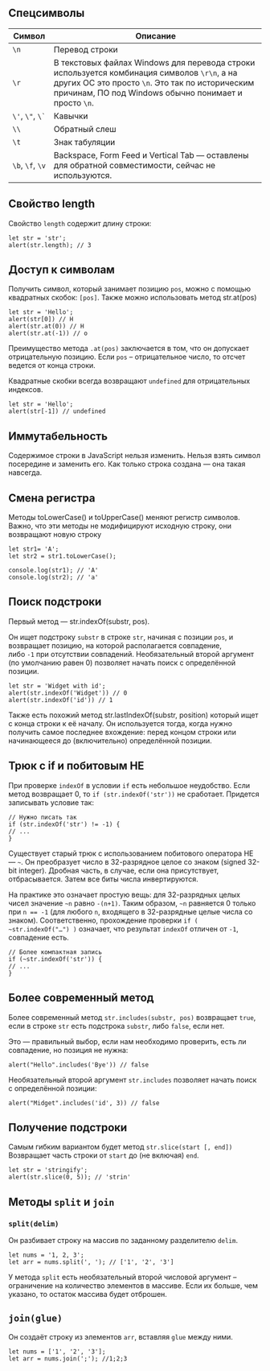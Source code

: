 ## Спецсимволы
| Символ               | Описание                                                                                                                                                                                                |
| -------------------- | ------------------------------------------------------------------------------------------------------------------------------------------------------------------------------------------------------- |
| `\n`                 | Перевод строки                                                                                                                                                                                          |
| `\r`                 | В текстовых файлах Windows для перевода строки используется комбинация символов `\r\n`, а на других ОС это просто `\n`. Это так по историческим причинам, ПО под Windows обычно понимает и просто `\n`. |
| `\'`, `\"`, `` \` `` | Кавычки                                                                                                                                                                                                 |
| `\\`                 | Обратный слеш                                                                                                                                                                                           |
| `\t`                 | Знак табуляции                                                                                                                                                                                          |
| `\b`, `\f`, `\v`     | Backspace, Form Feed и Vertical Tab — оставлены для обратной совместимости, сейчас не используются.                                                                                                     |
## Свойство length
Свойство `length` содержит длину строки:
```JS
let str = 'str';
alert(str.length); // 3
```
## Доступ к символам
Получить символ, который занимает позицию `pos`, можно с помощью квадратных скобок: `[pos]`. Также можно использовать метод str.at(pos)
```JS
let str = 'Hello';
alert(str[0]) // H
alert(str.at(0)) // H
alert(str.at(-1)) // o
```
Преимущество метода `.at(pos)` заключается в том, что он допускает отрицательную позицию. Если `pos` – отрицательное число, то отсчет ведется от конца строки.

Квадратные скобки всегда возвращают `undefined` для отрицательных индексов.
```JS
let str = 'Hello';
alert(str[-1]) // undefined
```
## Иммутабельность
Содержимое строки в JavaScript нельзя изменить. Нельзя взять символ посередине и заменить его. Как только строка создана — она такая навсегда.
## Смена регистра
Методы toLowerCase() и toUpperCase() меняют регистр символов. Важно, что эти методы не модифицируют исходную строку, они возвращают новую строку
```JS
let str1= 'A';
let str2 = str1.toLowerCase();

console.log(str1); // 'A'
console.log(str2); // 'a'
``` 
## Поиск подстроки
Первый метод — str.indexOf(substr, pos).

Он ищет подстроку `substr` в строке `str`, начиная с позиции `pos`, и возвращает позицию, на которой располагается совпадение, либо `-1` при отсутствии совпадений. Необязательный второй аргумент (по умолчанию равен 0) позволяет начать поиск с определённой позиции.

```JS
let str = 'Widget with id';
alert(str.indexOf('Widget')) // 0
alert(str.indexOf('id')) // 1
```

Также есть похожий метод str.lastIndexOf(substr, position) который ищет с конца строки к её началу.
Он используется тогда, когда нужно получить самое последнее вхождение: перед концом строки или начинающееся до (включительно) определённой позиции.
## Трюк с if и побитовым НЕ
При проверке `indexOf` в условии `if` есть небольшое неудобство. Если метод возвращает 0, то `if (str.indexOf('str'))` не сработает. Придется записывать условие так:
```JS
// Нужно писать так
if (str.indexOf('str') != -1) {
// ... 
}
```
Существует старый трюк с использованием побитового оператора НЕ— `~`. Он преобразует число в 32-разрядное целое со знаком (signed 32-bit integer). Дробная часть, в случае, если она присутствует, отбрасывается. Затем все биты числа инвертируются.

На практике это означает простую вещь: для 32-разрядных целых чисел значение `~n` равно `-(n+1)`. Таким образом, `~n` равняется 0 только при `n == -1` (для любого `n`, входящего в 32-разрядные целые числа со знаком). Соответственно, прохождение проверки `if ( ~str.indexOf("…") )` означает, что результат `indexOf` отличен от `-1`, совпадение есть.

```JS
// Более компактная запись
if (~str.indexOf('str')) {
// ...
}
```
## Более современный метод
Более современный метод `str.includes(substr, pos)` возвращает `true`, если в строке `str` есть подстрока `substr`, либо `false`, если нет.

Это — правильный выбор, если нам необходимо проверить, есть ли совпадение, но позиция не нужна:
```JS
alert("Hello".includes('Bye')) // false
```
Необязательный второй аргумент `str.includes` позволяет начать поиск с определённой позиции:
```JS
alert("Midget".includes('id', 3)) // false
```

## Получение подстроки
Самым гибким вариантом будет метод `str.slice(start [, end])`
Возвращает часть строки от `start` до (не включая) `end`.
```JS
let str = 'stringify';
alert(str.slice(0, 5)); // 'strin'
```

##  Методы `split` и `join`

### `split(delim)`
Он разбивает строку на массив по заданному разделителю `delim`.
```JS
let nums = '1, 2, 3';
let arr = nums.split(', '); // ['1', '2', '3']
```
У метода `split` есть необязательный второй числовой аргумент – ограничение на количество элементов в массиве. Если их больше, чем указано, то остаток массива будет отброшен.

## `join(glue)`
Он создаёт строку из элементов `arr`, вставляя `glue` между ними.
```JS
let nums = ['1', '2', '3'];
let arr = nums.join(';'); //1;2;3 
```


